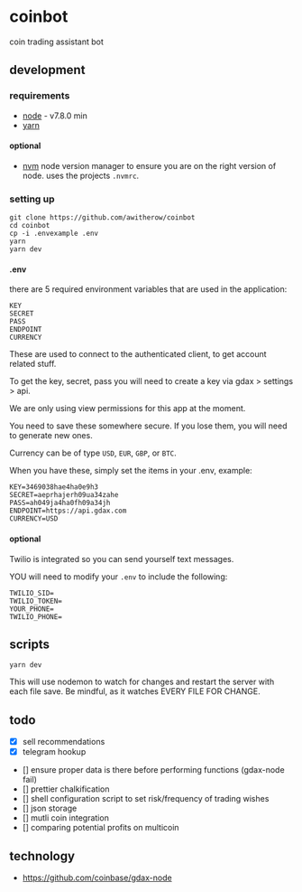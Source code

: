 # coinbot
coin trading assistant bot

## development

### requirements

- [node](https://nodejs.org/en/) - v7.8.0 min
- [yarn](https://code.facebook.com/posts/1840075619545360)

#### optional

- [nvm](https://github.com/creationix/nvm/blob/master/README.markdown#installation) node version manager to ensure you are on the right version of node. uses the projects `.nvmrc`.

### setting up

```
git clone https://github.com/awitherow/coinbot
cd coinbot
cp -i .envexample .env
yarn
yarn dev
```

#### .env

there are 5 required environment variables that are used in the application:

```
KEY
SECRET
PASS
ENDPOINT
CURRENCY
```

These are used to connect to the authenticated client, to get account related stuff.

To get the key, secret, pass you will need to create a key via gdax > settings > api.

We are only using view permissions for this app at the moment.

You need to save these somewhere secure. If you lose them, you will need to generate new ones.

Currency can be of type `USD`, `EUR`, `GBP`, or `BTC`.

When you have these, simply set the items in your .env, example:

```
KEY=3469038hae4ha0e9h3
SECRET=aeprhajerh09ua34zahe
PASS=ah049ja4ha0fh09a34jh
ENDPOINT=https://api.gdax.com
CURRENCY=USD
```

#### optional

Twilio is integrated so you can send yourself text messages.

YOU will need to modify your `.env` to include the following:

```
TWILIO_SID=
TWILIO_TOKEN=
YOUR_PHONE=
TWILIO_PHONE=
```

## scripts

`yarn dev`

This will use nodemon to watch for changes and restart the server with each file save. Be mindful, as it watches EVERY FILE FOR CHANGE. 

## todo

- [x] sell recommendations
- [x] telegram hookup
- [] ensure proper data is there before performing functions (gdax-node fail)
- [] prettier chalkification
- [] shell configuration script to set risk/frequency of trading wishes
- [] json storage
- [] mutli coin integration
- [] comparing potential profits on multicoin

## technology 

- https://github.com/coinbase/gdax-node